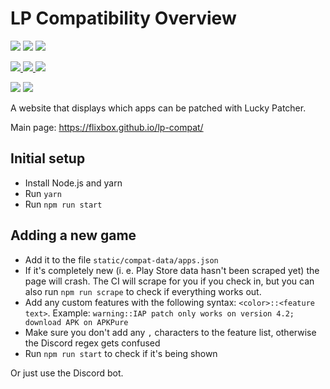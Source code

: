 # LP Compatibility Overview

[![](https://github.com/Flixbox/lp-compat/actions/workflows/deploy.yml/badge.svg)](https://github.com/Flixbox/lp-compat/actions/workflows/deploy.yml)
![](https://img.shields.io/static/v1?label=Discord%20bot%20on&message=Railway&color=blueviolet&style=flat&logo=railway)
[![](https://img.shields.io/uptimerobot/ratio/m792717344-6d627ad71592aa371175f9d6?style=flat)](https://stats.uptimerobot.com/kPYMYIk88k)

[
![](https://img.shields.io/codeclimate/maintainability/Flixbox/lp-compat?style=flat&logo=code%20climate)
![](https://img.shields.io/codeclimate/issues/Flixbox/lp-compat?style=flat&logo=code%20climate)
![](https://img.shields.io/codeclimate/tech-debt/Flixbox/lp-compat?style=flat&logo=code%20climate)
](https://codeclimate.com/github/Flixbox/lp-compat)

[![](https://img.shields.io/static/v1?label=Discuss&message=on%20Reddit&color=FF4500&style=flat&logo=reddit)](https://www.reddit.com/r/luckypatcher/)
[![](https://img.shields.io/static/v1?label=Discuss&message=on%20Discord&color=7289DA&style=flat&logo=discord)](https://discord.gg/RS5ddYf7mw)

A website that displays which apps can be patched with Lucky Patcher.

Main page: https://flixbox.github.io/lp-compat/

## Initial setup

- Install Node.js and yarn
- Run `yarn`
- Run `npm run start`

## Adding a new game

- Add it to the file `static/compat-data/apps.json`
- If it's completely new (i. e. Play Store data hasn't been scraped yet) the page will crash. The CI will scrape for you if you check in, but you can also run `npm run scrape` to check if everything works out.
- Add any custom features with the following syntax: `<color>::<feature text>`. Example: `warning::IAP patch only works on version 4.2; download APK on APKPure`
- Make sure you don't add any `,` characters to the feature list, otherwise the Discord regex gets confused
- Run `npm run start` to check if it's being shown

Or just use the Discord bot.
